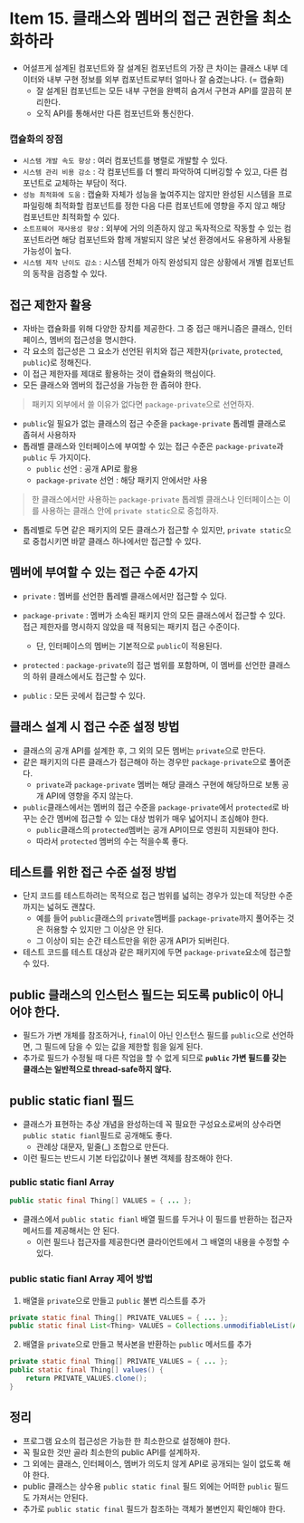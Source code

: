 # Item 15. 클래스와 멤버의 접근 권한을 최소화하라

- 어설프게 설계된 컴포넌트와 잘 설계된 컴포넌트의 가장 큰 차이는 클래스 내부 데이터와 내부 구현 정보를 외부 컴포넌트로부터 얼마나 잘 숨겼는냐다. (= 캡슐화)
    - 잘 설계된 컴포넌트는 모든 내부 구현을 완벽히 숨겨서 구현과 API를 깔끔히 분리한다.
    - 오직 API를 통해서만 다른 컴포넌트와 통신한다.

### 캡슐화의 장점
- `시스템 개발 속도 향상` : 여러 컴포넌트를 병렬로 개발할 수 있다.
- `시스템 관리 비용 감소` : 각 컴포넌트를 더 빨리 파악하여 디버깅할 수 있고, 다른 컴포넌트로 교체하는 부담이 적다.
- `성능 최적화에 도움` : 캡슐화 자체가 성능을 높여주지는 않지만 완성된 시스템을 프로파일링해 최적화할 컴포넌트를 정한 다음 다른 컴포넌트에 영향을 주지 않고 해당 컴포넌트만 최적화할 수 있다.
- `소트프웨어 재사용성 향상` : 외부에 거의 의존하지 않고 독자적으로 작동할 수 있는 컴포넌트라면 해당 컴포넌트와 함께 개발되지 않은 낯선 환경에서도 유용하게 사용될 가능성이 높다.
- `시스템 제작 난이도 감소` : 시스템 전체가 아직 완성되지 않은 상황에서 개별 컴포넌트의 동작을 검증할 수 있다.


## 접근 제한자 활용
- 자바는 캡슐화를 위해 다양한 장치를 제공한다. 그 중 접근 매커니즘은 클래스, 인터페이스, 멤버의 접근성을 명시한다.
- 각 요소의 접근성은 그 요소가 선언된 위치와 접근 제한자(`private`, `protected`, `public`)로 정해진다.
- 이 접근 제한자를 제대로 활용하는 것이 캡슐화의 핵심이다.
- 모든 클래스와 멤버의 접근성을 가능한 한 좁혀야 한다.

> 패키지 외부에서 쓸 이유가 없다면 `package-private`으로 선언하자.

- `public`일 필요가 없는 클래스의 접근 수준을 `package-private` 톱레벨 클래스로 좁혀서 사용하자
- 톱래벨 클래스와 인터페이스에 부여할 수 있는 접근 수준은 `package-private`과 `public` 두 가지이다.
    - `public` 선언 : 공개 API로 활용
    - `package-private` 선언 : 해당 패키지 안에서만 사용

> 한 클래스에서만 사용하는 `package-private` 톱레벨 클래스나 인터페이스는 이를 사용하는 클래스 안에 `private static`으로 중첩하자.

- 톱레벨로 두면 같은 패키지의 모든 클래스가 접근할 수 있지만, `private static`으로 중첩시키면 바깥 클래스 하나에서만 접근할 수 있다.


## 멤버에 부여할 수 있는 접근 수준 4가지
- `private` : 멤버를 선언한 톱레벨 클래스에서만 접근할 수 있다.

- `package-private` : 멤버가 소속된 패키지 안의 모든 클래스에서 접근할 수 있다. 접근 제한자를 명시하지 않았을 때 적용되는 패키지 접근 수준이다.
    - 단, 인터페이스의 멤버는 기본적으로 `public`이 적용된다.

- `protected` : `package-private`의 접근 범위를 포함하며, 이 멤버를 선언한 클래스의 하위 클래스에서도 접근할 수 있다.

- `public` : 모든 곳에서 접근할 수 있다.


## 클래스 설계 시 접근 수준 설정 방법
- 클래스의 공개 API를 설계한 후, 그 외의 모든 멤버는 `private`으로 만든다.
- 같은 패키지의 다른 클래스가 접근해야 하는 경우만 `package-private`으로 풀어준다.
    - `private`과 `package-private` 멤버는 해당 클래스 구현에 해당하므로 보통 공개 API에 영향을 주지 않는다.
- `public`클래스에서는 멤버의 접근 수준을 `package-private`에서 `protected`로 바꾸는 순간 멤버에 접근할 수 있는 대상 범위가 매우 넓어지니 조심해야 한다.
    - `public`클래스의 `protected`멤버는 공개 API이므로 영원히 지원돼야 한다.
    - 따라서 `protected` 멤버의 수는 적을수록 좋다.


## 테스트를 위한 접근 수준 설정 방법
- 단지 코드를 테스트하려는 목적으로 접근 범위를 넓히는 경우가 있는데 적당한 수준까지는 넓혀도 괜찮다.
    - 예를 들어 `public`클래스의 `private`멤버를 `package-private`까지 풀어주는 것은 허용할 수 있지만 그 이상은 안 된다.
    - 그 이상이 되는 순간 테스트만을 위한 공개 API가 되버린다.
- 테스트 코드를 테스트 대상과 같은 패키지에 두면 `package-private`요소에 접근할 수 있다.


## public 클래스의 인스턴스 필드는 되도록 public이 아니어야 한다.
- 필드가 가변 개체를 참조하거나, `final`이 아닌 인스턴스 필드를 `public`으로 선언하면, 그 필드에 담을 수 있는 값을 제한할 힘을 잃게 된다.
- 추가로 필드가 수정될 때 다른 작업을 할 수 없게 되므로 **`public` 가변 필드를 갖는 클래스는 일반적으로 thread-safe하지 않다.**


## public static fianl 필드
- 클래스가 표현하는 추상 개념을 완성하는데 꼭 필요한 구성요소로써의 상수라면 `public static fianl`필드로 공개해도 좋다.
    - 관례상 대문자, 밑줄(_) 조합으로 만든다.
- 이런 필드는 반드시 기본 타입값이나 불변 객체를 참조해야 한다.

### public static fianl Array
```java
public static final Thing[] VALUES = { ... };
```

- 클래스에서 `public static fianl` 배열 필드를 두거나 이 필드를 반환하는 접근자 메서드를 제공해서는 안 된다.
    - 이런 필드나 접근자를 제공한다면 클라이언트에서 그 배열의 내용을 수정할 수 있다.

### public static fianl Array 제어 방법
1. 배열을 `private`으로 만들고 `public` 불변 리스트를 추가

```java
private static final Thing[] PRIVATE_VALUES = { ... };
public static final List<Thing> VALUES = Collections.unmodifiableList(Arrays.asList(PRIVATE_VALUES));
```

2. 배열을 `private`으로 만들고 복사본을 반환하는 `public` 메서드를 추가
```java
private static final Thing[] PRIVATE_VALUES = { ... };
public static final Thing[] values() {
    return PRIVATE_VALUES.clone();
}
```


## 정리
- 프로그램 요소의 접근성은 가능한 한 최소한으로 설정해야 한다.
- 꼭 필요한 것만 골라 최소한의 public API를 설계하자.
- 그 외에는 클래스, 인터페이스, 멤버가 의도치 않게 API로 공개되는 일이 없도록 해야 한다.
- public 클래스는 상수용 `public static final` 필드 외에는 어떠한 `public` 필드도 가져서는 안된다.
- 추가로 `public static final` 필드가 참조하는 객체가 불변인지 확인해야 한다.